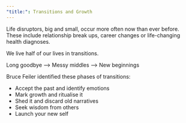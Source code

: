 ```yaml
---
"title:": Transitions and Growth
---
```

Life disruptors, big and small, occur more often now than ever before. These include relationship break ups, career changes or life-changing health diagnoses. 

We live half of our lives in transitions.

Long goodbye —> Messy middles —> New beginnings

Bruce Feiler identified these phases of transitions:
- Accept the past and identify emotions
- Mark growth and ritualise it
- Shed it and discard old narratives
- Seek wisdom from others
- Launch your new self